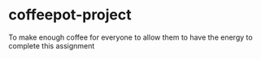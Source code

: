 # coffeepot-project

To make enough coffee for everyone to allow them to have the energy to complete this assignment
